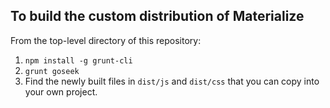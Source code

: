 To build the custom distribution of Materialize
-----------------------------------------------

From the top-level directory of this repository:

1. `npm install -g grunt-cli`
2. `grunt goseek`
3. Find the newly built files in `dist/js` and `dist/css` that you can copy into your own project.